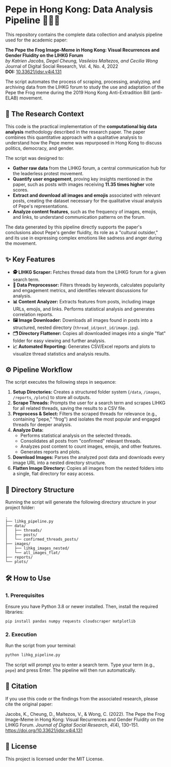 # Pepe in Hong Kong: Data Analysis Pipeline 🐸🇭🇰

This repository contains the complete data collection and analysis pipeline used for the academic paper:

**The Pepe the Frog Image-Meme in Hong Kong: Visual Recurrences and Gender Fluidity on the LIHKG Forum**
<br> *by Katrien Jacobs, Degel Cheung, Vasileios Maltezos, and Cecilia Wong*
<br> Journal of Digital Social Research, Vol. 4, No. 4, 2022
<br> **DOI:** [10.33621/jdsr.v4i4.131](https://doi.org/10.33621/jdsr.v4i4.131)

The script automates the process of scraping, processing, analyzing, and archiving data from the LIHKG forum to study the use and adaptation of the Pepe the Frog meme during the 2019 Hong Kong Anti-Extradition Bill (anti-ELAB) movement.

## 🔬 The Research Context

This code is the practical implementation of the **computational big data analysis** methodology described in the research paper. The paper combines this quantitative approach with a qualitative analysis to understand how the Pepe meme was repurposed in Hong Kong to discuss politics, democracy, and gender.

The script was designed to:

* **Gather raw data** from the LIHKG forum, a central communication hub for the leaderless protest movement.
* **Quantify user engagement**, proving key insights mentioned in the paper, such as posts with images receiving **11.35 times higher** vote scores.
* **Extract and download all images and emojis** associated with relevant posts, creating the dataset necessary for the qualitative visual analysis of Pepe's representations.
* **Analyze content features**, such as the frequency of images, emojis, and links, to understand communication patterns on the forum.

The data generated by this pipeline directly supports the paper's conclusions about Pepe's gender fluidity, its role as a "cultural outsider," and its use in expressing complex emotions like sadness and anger during the movement.

## ✨ Key Features

* **🕵️ LIHKG Scraper:** Fetches thread data from the LIHKG forum for a given search term.
* **🧹 Data Preprocessor:** Filters threads by keywords, calculates popularity and engagement metrics, and identifies relevant discussions for analysis.
* **📊 Content Analyzer:** Extracts features from posts, including image URLs, emojis, and links. Performs statistical analysis and generates correlation reports.
* **🖼️ Image Downloader:** Downloads all images found in posts into a structured, nested directory (`thread_id/post_id/image.jpg`).
* **🗂️ Directory Flattener:** Copies all downloaded images into a single "flat" folder for easy viewing and further analysis.
* **📈 Automated Reporting:** Generates CSV/Excel reports and plots to visualize thread statistics and analysis results.


## ⚙️ Pipeline Workflow

The script executes the following steps in sequence:

1. **Setup Directories:** Creates a structured folder system (`/data`, `/images`, `/reports`, `/plots`) to store all outputs.
2. **Scrape Threads:** Prompts the user for a search term and scrapes LIHKG for all related threads, saving the results to a CSV file.
3. **Preprocess \& Select:** Filters the scraped threads for relevance (e.g., containing "pepe," "frog") and isolates the most popular and engaged threads for deeper analysis.
4. **Analyze Data:**
    * Performs statistical analysis on the selected threads.
    * Consolidates all posts from "confirmed" relevant threads.
    * Analyzes post content to count images, emojis, and other features.
    * Generates reports and plots.
5. **Download Images:** Parses the analyzed post data and downloads every image URL into a nested directory structure.
6. **Flatten Image Directory:** Copies all images from the nested folders into a single, flat directory for easy access.

## 📂 Directory Structure

Running the script will generate the following directory structure in your project folder:

```
.
├── lihkg_pipeline.py
├── data/
│   ├── threads/
│   ├── posts/
│   └── confirmed_threads_posts/
├── images/
│   ├── lihkg_images_nested/
│   └── all_images_flat/
├── reports/
└── plots/
```


## 🛠️ How to Use

### 1. Prerequisites

Ensure you have Python 3.8 or newer installed. Then, install the required libraries:

```bash
pip install pandas numpy requests cloudscraper matplotlib
```


### 2. Execution

Run the script from your terminal:

```bash
python lihkg_pipeline.py
```

The script will prompt you to enter a search term. Type your term (e.g., `pepe`) and press Enter. The pipeline will then run automatically.

## 🙏 Citation

If you use this code or the findings from the associated research, please cite the original paper:

Jacobs, K., Cheung, D., Maltezos, V., \& Wong, C. (2022). The Pepe the Frog Image-Meme in Hong Kong: Visual Recurrences and Gender Fluidity on the LIHKG Forum. *Journal of Digital Social Research*, *4*(4), 130–151. https://doi.org/10.33621/jdsr.v4i4.131

## 📜 License

This project is licensed under the MIT License.
